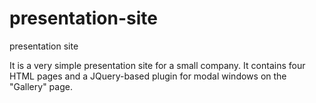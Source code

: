 # presentation-site
presentation site

It is a very simple presentation site for a small company.
It contains four HTML pages and a JQuery-based plugin for modal windows on the "Gallery" page.

